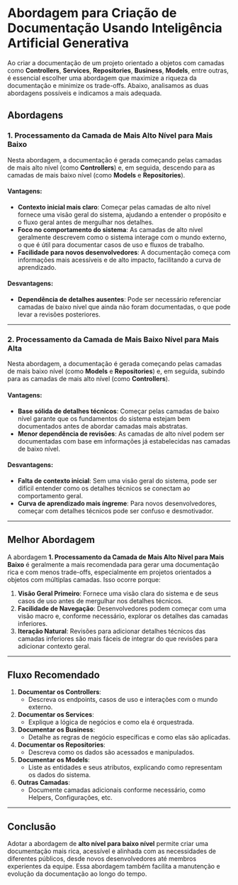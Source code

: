 # Abordagem para Criação de Documentação Usando Inteligência Artificial Generativa

Ao criar a documentação de um projeto orientado a objetos com camadas como **Controllers**, **Services**, **Repositories**, **Business**, **Models**, entre outras, é essencial escolher uma abordagem que maximize a riqueza da documentação e minimize os trade-offs. Abaixo, analisamos as duas abordagens possíveis e indicamos a mais adequada.

## Abordagens

### 1. Processamento da Camada de Mais Alto Nível para Mais Baixo
Nesta abordagem, a documentação é gerada começando pelas camadas de mais alto nível (como **Controllers**) e, em seguida, descendo para as camadas de mais baixo nível (como **Models** e **Repositories**).

#### Vantagens:
- **Contexto inicial mais claro**: Começar pelas camadas de alto nível fornece uma visão geral do sistema, ajudando a entender o propósito e o fluxo geral antes de mergulhar nos detalhes.
- **Foco no comportamento do sistema**: As camadas de alto nível geralmente descrevem como o sistema interage com o mundo externo, o que é útil para documentar casos de uso e fluxos de trabalho.
- **Facilidade para novos desenvolvedores**: A documentação começa com informações mais acessíveis e de alto impacto, facilitando a curva de aprendizado.

#### Desvantagens:
- **Dependência de detalhes ausentes**: Pode ser necessário referenciar camadas de baixo nível que ainda não foram documentadas, o que pode levar a revisões posteriores.

---

### 2. Processamento da Camada de Mais Baixo Nível para Mais Alta
Nesta abordagem, a documentação é gerada começando pelas camadas de mais baixo nível (como **Models** e **Repositories**) e, em seguida, subindo para as camadas de mais alto nível (como **Controllers**).

#### Vantagens:
- **Base sólida de detalhes técnicos**: Começar pelas camadas de baixo nível garante que os fundamentos do sistema estejam bem documentados antes de abordar camadas mais abstratas.
- **Menor dependência de revisões**: As camadas de alto nível podem ser documentadas com base em informações já estabelecidas nas camadas de baixo nível.

#### Desvantagens:
- **Falta de contexto inicial**: Sem uma visão geral do sistema, pode ser difícil entender como os detalhes técnicos se conectam ao comportamento geral.
- **Curva de aprendizado mais íngreme**: Para novos desenvolvedores, começar com detalhes técnicos pode ser confuso e desmotivador.

---

## Melhor Abordagem

A abordagem **1. Processamento da Camada de Mais Alto Nível para Mais Baixo** é geralmente a mais recomendada para gerar uma documentação rica e com menos trade-offs, especialmente em projetos orientados a objetos com múltiplas camadas. Isso ocorre porque:

1. **Visão Geral Primeiro**: Fornece uma visão clara do sistema e de seus casos de uso antes de mergulhar nos detalhes técnicos.
2. **Facilidade de Navegação**: Desenvolvedores podem começar com uma visão macro e, conforme necessário, explorar os detalhes das camadas inferiores.
3. **Iteração Natural**: Revisões para adicionar detalhes técnicos das camadas inferiores são mais fáceis de integrar do que revisões para adicionar contexto geral.

---

## Fluxo Recomendado

1. **Documentar os Controllers**:
   - Descreva os endpoints, casos de uso e interações com o mundo externo.
2. **Documentar os Services**:
   - Explique a lógica de negócios e como ela é orquestrada.
3. **Documentar os Business**:
   - Detalhe as regras de negócio específicas e como elas são aplicadas.
4. **Documentar os Repositories**:
   - Descreva como os dados são acessados e manipulados.
5. **Documentar os Models**:
   - Liste as entidades e seus atributos, explicando como representam os dados do sistema.
6. **Outras Camadas**:
   - Documente camadas adicionais conforme necessário, como Helpers, Configurações, etc.

---

## Conclusão

Adotar a abordagem de **alto nível para baixo nível** permite criar uma documentação mais rica, acessível e alinhada com as necessidades de diferentes públicos, desde novos desenvolvedores até membros experientes da equipe. Essa abordagem também facilita a manutenção e evolução da documentação ao longo do tempo.